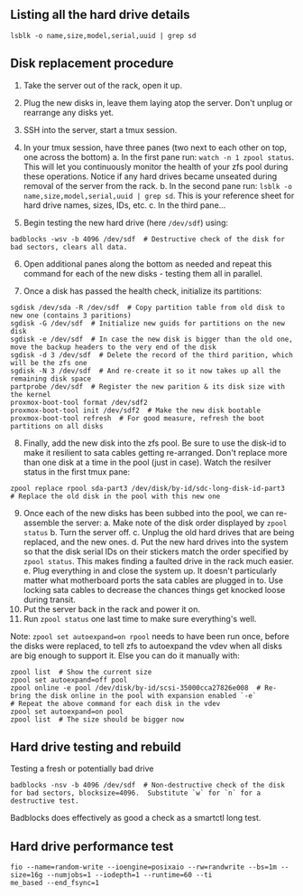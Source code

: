 ## Listing all the hard drive details

```
lsblk -o name,size,model,serial,uuid | grep sd
```


## Disk replacement procedure

1. Take the server out of the rack, open it up.
2. Plug the new disks in, leave them laying atop the server.  Don't unplug or rearrange any disks yet.

3. SSH into the server, start a tmux session.
4. In your tmux session, have three panes (two next to each other on top, one across the bottom)
    a. In the first pane run: `watch -n 1 zpool status`.  This will let you continuously monitor the health of your zfs pool during these operations.  Notice if any hard drives became unseated during removal of the server from the rack.
    b. In the second pane run: `lsblk -o name,size,model,serial,uuid | grep sd`.  This is your reference sheet for hard drive names, sizes, IDs, etc.
    c. In the third pane...
5. Begin testing the new hard drive (here `/dev/sdf`) using:
  ```
  badblocks -wsv -b 4096 /dev/sdf  # Destructive check of the disk for bad sectors, clears all data.
  ```
6. Open additional panes along the bottom as needed and repeat this command for each of the new disks - testing them all in parallel.

7. Once a disk has passed the health check, initialize its partitions:
  ```
  sgdisk /dev/sda -R /dev/sdf  # Copy partition table from old disk to new one (contains 3 paritions)
  sgdisk -G /dev/sdf  # Initialize new guids for partitions on the new disk
  sgdisk -e /dev/sdf  # In case the new disk is bigger than the old one, move the backup headers to the very end of the disk
  sgdisk -d 3 /dev/sdf  # Delete the record of the third parition, which will be the zfs one
  sgdisk -N 3 /dev/sdf  # And re-create it so it now takes up all the remaining disk space
  partprobe /dev/sdf  # Register the new parition & its disk size with the kernel
  proxmox-boot-tool format /dev/sdf2
  proxmox-boot-tool init /dev/sdf2  # Make the new disk bootable
  proxmox-boot-tool refresh  # For good measure, refresh the boot partitions on all disks
  ```
8. Finally, add the new disk into the zfs pool.  Be sure to use the disk-id to make it resilient to sata cables getting re-arranged.  Don't replace more than one disk at a time in the pool (just in case).  Watch the resilver status in the first tmux pane:
  ```
  zpool replace rpool sda-part3 /dev/disk/by-id/sdc-long-disk-id-part3  # Replace the old disk in the pool with this new one
  ```

9. Once each of the new disks has been subbed into the pool, we can re-assemble the server:
  a. Make note of the disk order displayed by `zpool status`
  b. Turn the server off.
  c. Unplug the old hard drives that are being replaced, and the new ones.
  d. Put the new hard drives into the system so that the disk serial IDs on their stickers match the order specified by `zpool status`.  This makes finding a faulted drive in the rack much easier.
  e. Plug everything in and close the system up.  It doesn't particularly matter what motherboard ports the sata cables are plugged in to.  Use locking sata cables to decrease the chances things get knocked loose during transit.
10. Put the server back in the rack and power it on.
11. Run `zpool status` one last time to make sure everything's well.


Note: `zpool set autoexpand=on rpool` needs to have been run once, before the disks were replaced, to tell zfs to autoexpand the vdev when all disks are big enough to support it.  Else you can do it manually with:
  ```
  zpool list  # Show the current size
  zpool set autoexpand=off pool
  zpool online -e pool /dev/disk/by-id/scsi-35000cca27826e008  # Re-bring the disk online in the pool with expansion enabled `-e`
  # Repeat the above command for each disk in the vdev
  zpool set autoexpand=on pool
  zpool list  # The size should be bigger now
  ```

## Hard drive testing and rebuild

Testing a fresh or potentially bad drive
```
badblocks -nsv -b 4096 /dev/sdf  # Non-destructive check of the disk for bad sectors, blocksize=4096.  Substitute `w` for `n` for a destructive test.
```
Badblocks does effectively as good a check as a smartctl long test.


## Hard drive performance test
```
fio --name=random-write --ioengine=posixaio --rw=randwrite --bs=1m --size=16g --numjobs=1 --iodepth=1 --runtime=60 --ti
me_based --end_fsync=1
```
